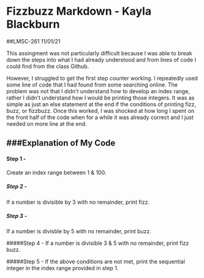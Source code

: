 # Fizzbuzz Markdown - Kayla Blackburn

##LMSC-261          11/01/21

This assingment was not particularly difficult because I was able to break down the steps into what I had already understood and from lines of code I could find from the class Github.

However, I struggled to get the first step counter working.
I repeatedly used some line of code that I had found from some searching online. The problem was not that I didn't understand how to develop an index range, rather I didn't understand how I would be printing those integers. It was as simple as just an else statement at the end if the conditions of printing fizz, buzz, or fizzbuzz. Once this worked, I was shocked at how long I spent on the front half of the code when for a while it was already correct and I just needed on more line at the end. 

###Explanation of My Code
-
#### Step 1 -
Create an index range between 1 & 100.

##### Step 2 - 
If a number is divisible by 3 with no remainder, print fizz.

##### Step 3 -

If a number is divisble by 5 with no remainder, print buzz.

#####Step 4 - 
If a number is divisible 3 & 5 with no remainder, print fizz buzz.

#####Step 5 -
If the above conditions are not met, print the sequential integer in the index range provided in step 1.
